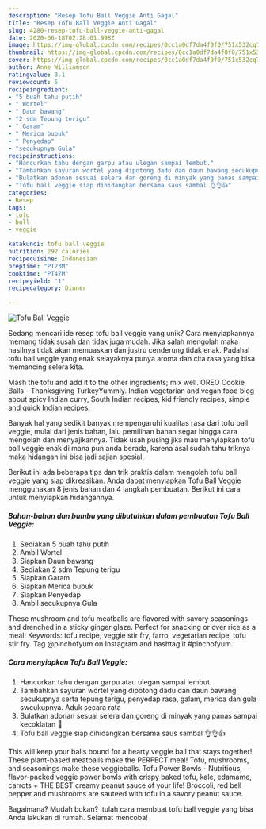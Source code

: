 ```yaml
---
description: "Resep Tofu Ball Veggie Anti Gagal"
title: "Resep Tofu Ball Veggie Anti Gagal"
slug: 4280-resep-tofu-ball-veggie-anti-gagal
date: 2020-06-18T02:28:01.998Z
image: https://img-global.cpcdn.com/recipes/0cc1a0df7da4f0f0/751x532cq70/tofu-ball-veggie-foto-resep-utama.jpg
thumbnail: https://img-global.cpcdn.com/recipes/0cc1a0df7da4f0f0/751x532cq70/tofu-ball-veggie-foto-resep-utama.jpg
cover: https://img-global.cpcdn.com/recipes/0cc1a0df7da4f0f0/751x532cq70/tofu-ball-veggie-foto-resep-utama.jpg
author: Anne Williamson
ratingvalue: 3.1
reviewcount: 5
recipeingredient:
- "5 buah tahu putih"
- " Wortel"
- " Daun bawang"
- "2 sdm Tepung terigu"
- " Garam"
- " Merica bubuk"
- " Penyedap"
- "secukupnya Gula"
recipeinstructions:
- "Hancurkan tahu dengan garpu atau ulegan sampai lembut."
- "Tambahkan sayuran wortel yang dipotong dadu dan daun bawang secukupnya serta tepung terigu, penyedap rasa, galam, merica dan gula swcukupnya. Aduk secara rata"
- "Bulatkan adonan sesuai selera dan goreng di minyak yang panas sampai kecoklatan 💪"
- "Tofu ball veggie siap dihidangkan bersama saus sambal 👌👌👍"
categories:
- Resep
tags:
- tofu
- ball
- veggie

katakunci: tofu ball veggie 
nutrition: 292 calories
recipecuisine: Indonesian
preptime: "PT23M"
cooktime: "PT47M"
recipeyield: "1"
recipecategory: Dinner

---
```



![Tofu Ball Veggie](https://img-global.cpcdn.com/recipes/0cc1a0df7da4f0f0/751x532cq70/tofu-ball-veggie-foto-resep-utama.jpg)

Sedang mencari ide resep tofu ball veggie yang unik? Cara menyiapkannya memang tidak susah dan tidak juga mudah. Jika salah mengolah maka hasilnya tidak akan memuaskan dan justru cenderung tidak enak. Padahal tofu ball veggie yang enak selayaknya punya aroma dan cita rasa yang bisa memancing selera kita.

Mash the tofu and add it to the other ingredients; mix well. OREO Cookie Balls - Thanksgiving TurkeyYummly. Indian vegetarian and vegan food blog about spicy Indian curry, South Indian recipes, kid friendly recipes, simple and quick Indian recipes.

Banyak hal yang sedikit banyak mempengaruhi kualitas rasa dari tofu ball veggie, mulai dari jenis bahan, lalu pemilihan bahan segar hingga cara mengolah dan menyajikannya. Tidak usah pusing jika mau menyiapkan tofu ball veggie enak di mana pun anda berada, karena asal sudah tahu triknya maka hidangan ini bisa jadi sajian spesial.


Berikut ini ada beberapa tips dan trik praktis dalam mengolah tofu ball veggie yang siap dikreasikan. Anda dapat menyiapkan Tofu Ball Veggie menggunakan 8 jenis bahan dan 4 langkah pembuatan. Berikut ini cara untuk menyiapkan hidangannya.

<!--inarticleads1-->

##### Bahan-bahan dan bumbu yang dibutuhkan dalam pembuatan Tofu Ball Veggie:

1. Sediakan 5 buah tahu putih
1. Ambil  Wortel
1. Siapkan  Daun bawang
1. Sediakan 2 sdm Tepung terigu
1. Siapkan  Garam
1. Siapkan  Merica bubuk
1. Siapkan  Penyedap
1. Ambil secukupnya Gula


These mushroom and tofu meatballs are flavored with savory seasonings and drenched in a sticky ginger glaze. Perfect for snacking or over rice as a meal! Keywords: tofu recipe, veggie stir fry, farro, vegetarian recipe, tofu stir fry. Tag @pinchofyum on Instagram and hashtag it #pinchofyum. 

<!--inarticleads2-->

##### Cara menyiapkan Tofu Ball Veggie:

1. Hancurkan tahu dengan garpu atau ulegan sampai lembut.
1. Tambahkan sayuran wortel yang dipotong dadu dan daun bawang secukupnya serta tepung terigu, penyedap rasa, galam, merica dan gula swcukupnya. Aduk secara rata
1. Bulatkan adonan sesuai selera dan goreng di minyak yang panas sampai kecoklatan 💪
1. Tofu ball veggie siap dihidangkan bersama saus sambal 👌👌👍


This will keep your balls bound for a hearty veggie ball that stays together! These plant-based meatballs make the PERFECT meal! Tofu, mushrooms, and seasonings make these veggieballs. Tofu Power Bowls - Nutritious, flavor-packed veggie power bowls with crispy baked tofu, kale, edamame, carrots + THE BEST creamy peanut sauce of your life! Broccoli, red bell pepper and mushrooms are sauteed with tofu in a savory peanut sauce. 

Bagaimana? Mudah bukan? Itulah cara membuat tofu ball veggie yang bisa Anda lakukan di rumah. Selamat mencoba!
